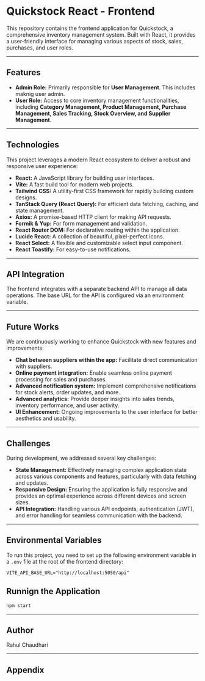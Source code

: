 # Quickstock React - Frontend

This repository contains the frontend application for Quickstock, a comprehensive inventory management system. Built with React, it provides a user-friendly interface for managing various aspects of stock, sales, purchases, and user roles.

---

## Features

* **Admin Role:** Primarily responsible for **User Management**. This includes maknig user admin.
* **User Role:** Access to core inventory management functionalities, including **Category Management, Product Management, Purchase Management, Sales Tracking, Stock Overview, and Supplier Management**.

---

## Technologies

This project leverages a modern React ecosystem to deliver a robust and responsive user experience:

* **React:** A JavaScript library for building user interfaces.
* **Vite:** A fast build tool for modern web projects.
* **Tailwind CSS:** A utility-first CSS framework for rapidly building custom designs.
* **TanStack Query (React Query):** For efficient data fetching, caching, and state management.
* **Axios:** A promise-based HTTP client for making API requests.
* **Formik & Yup:** For form management and validation.
* **React Router DOM:** For declarative routing within the application.
* **Lucide React:** A collection of beautiful, pixel-perfect icons.
* **React Select:** A flexible and customizable select input component.
* **React Toastify:** For easy-to-use notifications.

---

## API Integration

The frontend integrates with a separate backend API to manage all data operations. The base URL for the API is configured via an environment variable.

---

## Future Works

We are continuously working to enhance Quickstock with new features and improvements:

* **Chat between suppliers within the app:** Facilitate direct communication with suppliers.
* **Online payment integration:** Enable seamless online payment processing for sales and purchases.
* **Advanced notification system:** Implement comprehensive notifications for stock alerts, order updates, and more.
* **Advanced analytics:** Provide deeper insights into sales trends, inventory performance, and user activity.
* **UI Enhancement:** Ongoing improvements to the user interface for better aesthetics and usability.

---

## Challenges

During development, we addressed several key challenges:

* **State Management:** Effectively managing complex application state across various components and features, particularly with data fetching and updates.
* **Responsive Design:** Ensuring the application is fully responsive and provides an optimal experience across different devices and screen sizes.
* **API Integration:** Handling various API endpoints, authentication (JWT), and error handling for seamless communication with the backend.

---

## Environmental Variables

To run this project, you need to set up the following environment variable in a `.env` file at the root of the frontend directory:

```dotenv
VITE_API_BASE_URL="http://localhost:5050/api"
```

## Runnign the Application
```bash
npm start
```

---

## Author
Rahul Chaudhari

---

## Appendix

